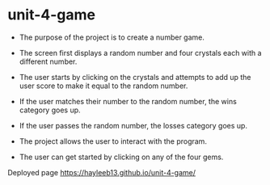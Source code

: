 # unit-4-game

* The purpose of the project is to create a number game.
* The screen first displays a random number and four crystals each with a different number.
* The user starts by clicking on the crystals and attempts to add up the user score to make it equal to the random number.
* If the user matches their number to the random number, the wins category goes up.
* If the user passes the random number, the losses category goes up.

* The project allows the user to interact with the program.

* The user can get started by clicking on any of the four gems.

Deployed page https://hayleeb13.github.io/unit-4-game/